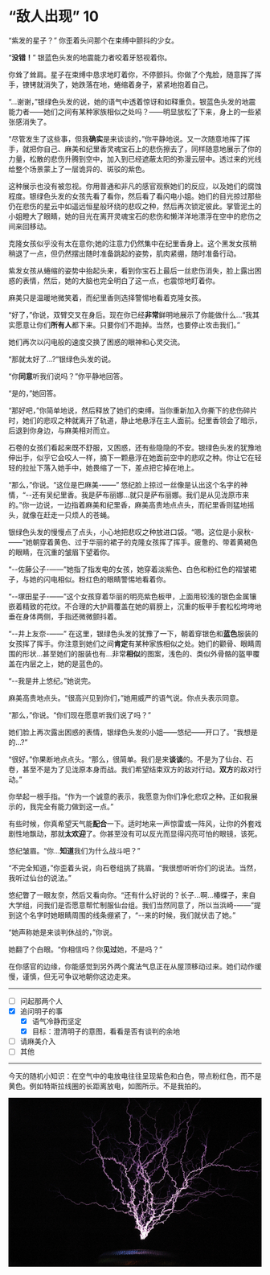 # “敌人出现” 10

“紫发的星子？” 你歪着头问那个在束缚中颤抖的少女。

“**没错！**” 银蓝色头发的地震能力者咬着牙怒视着你。

你耸了耸肩。星子在束缚中恳求地盯着你，不停颤抖。你做了个鬼脸，随意挥了挥手，镣铐就消失了，她跌落在地，蜷缩着身子，紧紧地抱着自己。

“...谢谢，”银绿色头发的说，她的语气中透着惊讶和如释重负。银蓝色头发的地震能力者——她们之间有某种家族相似之处吗？——明显放松了下来，身上的一些紧张感消失了。

“尽管发生了这些事，但我**确实**是来谈谈的，”你平静地说。又一次随意地挥了挥手，就把你自己、麻美和纪里香灵魂宝石上的悲伤擦去了，同样随意地展示了你的力量，松散的悲伤升腾到空中，加入到已经遮蔽太阳的弥漫云层中。透过来的光线给整个场景蒙上了一层诡异的、斑驳的紫色。

这种展示也没有被忽视。你用普通和非凡的感官观察她们的反应，以及她们的腐蚀程度。银绿色头发的女孩先看了看你，然后看了看闪电小姐。她们的目光掠过那些仍在悲伤的星云中如遥远恒星般环绕的悲叹之种，然后再次锁定彼此。掌管泥土的小姐瞪大了眼睛，她的目光在离开灵魂宝石的悲伤和懒洋洋地漂浮在空中的悲伤之间来回移动。

克隆女孩似乎没有太在意你;她的注意力仍然集中在纪里香身上。这个黑发女孩稍稍退了一点，但仍然摆出随时准备跳起的姿势，肌肉紧绷，随时准备行动。

紫发女孩从蜷缩的姿势中抬起头来，看到你宝石上最后一丝悲伤消失，脸上露出困惑的表情，然后，她的大脑也完全明白了这一点，也震惊地盯着你。

麻美只是温暖地微笑着，而纪里香则选择警惕地看着克隆女孩。

“好了，”你说，双臂交叉在身后。现在你已经**非常**鲜明地展示了你能做什么...“我其实愿意让你们**所有人**都下来。只要你们不跑掉。当然，也要停止攻击我们。”

她们再次以闪电般的速度交换了困惑的眼神和心灵交流。

“那就太好了...?”银绿色头发的说。

“你**同意**听我们说吗？”你平静地回答。

“是的，”她回答。

“那好吧，”你简单地说，然后释放了她们的束缚。当你重新加入你撕下的悲伤碎片时，她们的悲叹之种就离开了轨道，静止地悬浮在主人面前。纪里香领会了暗示，后退到你身边，与麻美相对而立。

石卷的女孩们看起来既不舒服，又困惑，还有些隐隐的不安。银绿色头发的犹豫地伸出手，似乎它会咬人一样，摘下一颗悬浮在她面前空中的悲叹之种。你让它在轻轻的拉扯下落入她手中，她畏缩了一下，差点把它掉在地上。

“那么，”你说。“这位是巴麻美-——” 悠纪脸上掠过一丝像是认出这个名字的神情，“--还有吴纪里香。我是萨布丽娜...就只是萨布丽娜。我们是从见泷原市来的。”你一边说，一边指着麻美和纪里香，麻美高贵地点点头，而纪里香则猛地摇头，就像在赶走一只烦人的苍蝇。

银绿色头发的慢慢点了点头，小心地把悲叹之种放进口袋。“嗯。这位是小泉秋-——”她朝穿着黄色、过于华丽的裙子的克隆女孩挥了挥手。疲惫的、带着黄褐色的眼睛，在沉重的皱眉下望着你。

“--佐藤公子-——”她指了指发电的女孩，她穿着淡紫色、白色和粉红色的褶皱裙子，与她的闪电相似。粉红色的眼睛警惕地看着你。

“--塚田星子-——”这个女孩穿着华丽的明亮紫色板甲，上面用较浅的银色金属镶嵌着精致的花纹。不合理的大护肩覆盖在她的肩膀上，沉重的板甲手套松松垮垮地垂在身体两侧，手指还微微颤抖着。

“--井上友奈-——” 在这里，银绿色头发的犹豫了一下，朝着穿银色和**蓝色**服装的女孩挥了挥手。你注意到她们之间**肯定**有某种家族相似之处。她们的颧骨、眼睛周围的形状...甚至她们的服装也有...非常**相似**的图案，浅色的、类似外骨骼的盔甲覆盖在内层之上，她的是蓝色的。

“--我是井上悠纪。”她说完。

麻美高贵地点头。“很高兴见到你们，”她用威严的语气说。你点头表示同意。

“那么，”你说。“你们现在愿意听我们说了吗？”

她们脸上再次露出困惑的表情，银绿色头发的小姐——悠纪——开口了。“我想是的...?”

“很好。”你果断地点点头。“那么，很简单。我们是来**谈谈**的。不是为了仙台、石卷，甚至不是为了见泷原本身而战。我们希望结束双方的敌对行动。**双方**的敌对行动。”

你举起一根手指。“作为一个诚意的表示，我愿意为你们净化悲叹之种。正如我展示的，我完全有能力做到这一点。”

有些时候，你真希望天气能**配合**一下。适时地来一声惊雷或一阵风，让你的外套戏剧性地飘动，那就**太欢迎**了。你甚至没有可以反光而显得闪亮可怕的眼镜，该死。

悠纪皱眉。“你...**知道**我们为什么战斗吧？”

“不完全知道，”你歪着头说，向石卷组挑了挑眉。“我很想听听你们的说法。当然，我听过仙台的说法。”

悠纪瞥了一眼友奈，然后又看向你。“还有什么好说的？长子...啊...椿蝶子，来自大学组，问我们是否愿意帮忙制服仙台组。我们当然同意了，所以当浜崎-——”提到这个名字时她眼睛周围的线条绷紧了，“--来的时候，我们就伏击了她。”

“她声称她是来谈判休战的，”你说。

她翻了个白眼。“你相信吗？你**见过**她，不是吗？”

在你感官的边缘，你能感觉到另外两个魔法气息正在从屋顶移动过来。她们动作缓慢，谨慎，但无可争议地朝你这边走来。

---

- [ ] 问起那两个人
- [X] 追问明子的事
  - [X] 语气冷静而坚定
  - [X] 目标：澄清明子的意图，看看是否有谈判的余地
- [ ] 请麻美介入
- [ ] 其他

---

今天的随机小知识：在空气中的电放电往往呈现紫色和白色，带点粉红色，而不是黄色。例如特斯拉线圈的长距离放电，如图所示。不是我拍的。

![one](./assets/FzDhFH9.jpeg)

